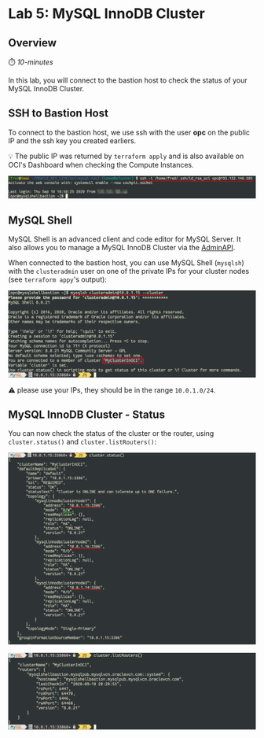 # Lab 5: MySQL InnoDB Cluster

## Overview

⏱️ _10-minutes_

In this lab, you will connect to the bastion host to check the status of your MySQL InnoDB Cluster.


## SSH to Bastion Host

To connect to the bastion host, we use ssh with the user **opc** on the public IP and the ssh key you created earliers.

💡 The public IP was returned by `terraform apply` and is also available on OCI's Dashboard when checking the Compute Instances.

![](images/terminal/term04.png)

## MySQL Shell

MySQL Shell is an advanced client and code editor for MySQL Server. It also allows you to manage a MySQL InnoDB Cluster via the [AdminAPI](https://dev.mysql.com/doc/dev/mysqlsh-api-python/8.0/group___admin_a_p_i.html).

When connected to the bastion host, you can use MySQL Shell (`mysqlsh`) with the `clusteradmin` user on one of the private IPs for your cluster nodes (see `terraform appy`'s output):

![](images/terminal/term05.png)

⚠️ please use your IPs, they should be in the range `10.0.1.0/24`.

## MySQL InnoDB Cluster - Status

You can now check the status of the cluster or the router, using `cluster.status()` and `cluster.listRouters()`:

![](images/terminal/term06.png)

![](images/terminal/term07.png)

